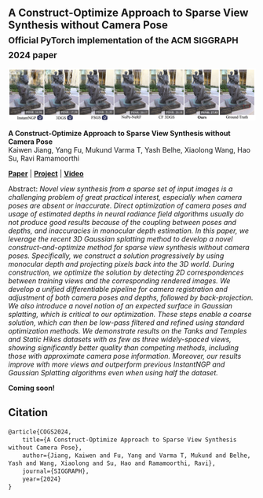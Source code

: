 ## A Construct-Optimize Approach to Sparse View Synthesis without Camera Pose <br><sub>Official PyTorch implementation of the ACM SIGGRAPH 2024 paper</sub>

![Teaser image](./docs/teaser.jpg)

**A Construct-Optimize Approach to Sparse View Synthesis without Camera Pose**<br>
Kaiwen Jiang, Yang Fu, Mukund Varma T, Yash Belhe, Xiaolong Wang, Hao Su, Ravi Ramamoorthi<br>

[**Paper**](https://arxiv.org/abs/2405.03659) | [**Project**](https://raymondjiangkw.github.io/cogs.github.io/) | [**Video**](https://www.youtube.com/watch?v=0wqQnHD1R6Q)

Abstract: *Novel view synthesis from a sparse set of input images is a challenging problem of great practical interest, especially when camera poses are absent or inaccurate. Direct optimization of camera poses and usage of estimated depths in neural radiance field algorithms usually do not produce good results because of the coupling between poses and depths, and inaccuracies in monocular depth estimation. In this paper, we leverage the recent 3D Gaussian splatting method to develop a novel construct-and-optimize method for sparse view synthesis without camera poses. Specifically, we construct a solution progressively by using monocular depth and projecting pixels back into the 3D world. During construction, we optimize the solution by detecting 2D correspondences between training views and the corresponding rendered images. We develop a unified differentiable pipeline for camera registration and adjustment of both camera poses and depths, followed by back-projection. We also introduce a novel notion of an expected surface in Gaussian splatting, which is critical to our optimization. These steps enable a coarse solution, which can then be low-pass filtered and refined using standard optimization methods. We demonstrate results on the Tanks and Temples and Static Hikes datasets with as few as three widely-spaced views, showing significantly better quality than competing methods, including those with approximate camera pose information. Moreover, our results improve with more views and outperform previous InstantNGP and Gaussian Splatting algorithms even when using half the dataset.*

**Coming soon!**

## Citation
```
@article{COGS2024,
    title={A Construct-Optimize Approach to Sparse View Synthesis without Camera Pose},
    author={Jiang, Kaiwen and Fu, Yang and Varma T, Mukund and Belhe, Yash and Wang, Xiaolong and Su, Hao and Ramamoorthi, Ravi},
    journal={SIGGRAPH},
    year={2024}
}
```